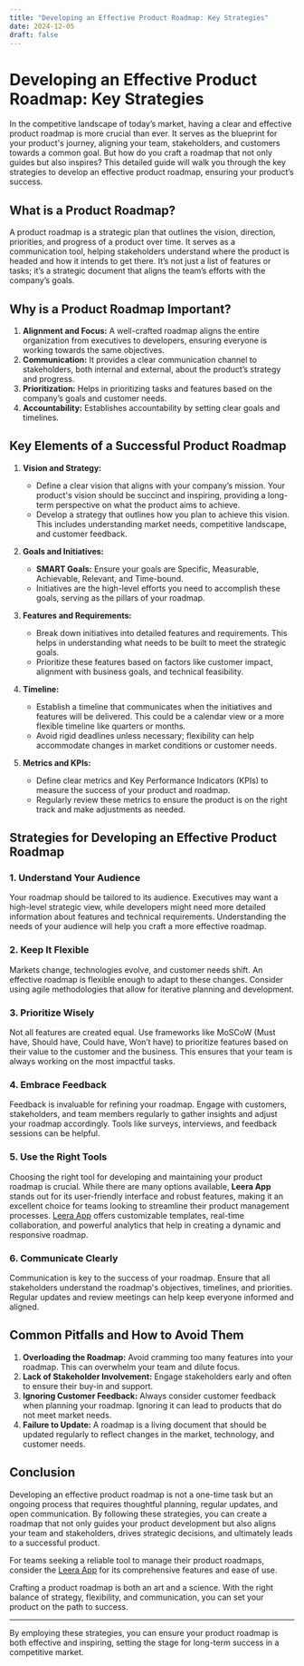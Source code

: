 ```yaml
---
title: "Developing an Effective Product Roadmap: Key Strategies"
date: 2024-12-05
draft: false
---
```

# Developing an Effective Product Roadmap: Key Strategies

In the competitive landscape of today’s market, having a clear and effective product roadmap is more crucial than ever. It serves as the blueprint for your product's journey, aligning your team, stakeholders, and customers towards a common goal. But how do you craft a roadmap that not only guides but also inspires? This detailed guide will walk you through the key strategies to develop an effective product roadmap, ensuring your product’s success.

## What is a Product Roadmap?

A product roadmap is a strategic plan that outlines the vision, direction, priorities, and progress of a product over time. It serves as a communication tool, helping stakeholders understand where the product is headed and how it intends to get there. It’s not just a list of features or tasks; it’s a strategic document that aligns the team’s efforts with the company’s goals.

## Why is a Product Roadmap Important?

1. **Alignment and Focus:** A well-crafted roadmap aligns the entire organization from executives to developers, ensuring everyone is working towards the same objectives.
2. **Communication:** It provides a clear communication channel to stakeholders, both internal and external, about the product’s strategy and progress.
3. **Prioritization:** Helps in prioritizing tasks and features based on the company’s goals and customer needs.
4. **Accountability:** Establishes accountability by setting clear goals and timelines.

## Key Elements of a Successful Product Roadmap

1. **Vision and Strategy:**
   - Define a clear vision that aligns with your company’s mission. Your product's vision should be succinct and inspiring, providing a long-term perspective on what the product aims to achieve.
   - Develop a strategy that outlines how you plan to achieve this vision. This includes understanding market needs, competitive landscape, and customer feedback.

2. **Goals and Initiatives:**
   - **SMART Goals:** Ensure your goals are Specific, Measurable, Achievable, Relevant, and Time-bound.
   - Initiatives are the high-level efforts you need to accomplish these goals, serving as the pillars of your roadmap.

3. **Features and Requirements:**
   - Break down initiatives into detailed features and requirements. This helps in understanding what needs to be built to meet the strategic goals.
   - Prioritize these features based on factors like customer impact, alignment with business goals, and technical feasibility.

4. **Timeline:**
   - Establish a timeline that communicates when the initiatives and features will be delivered. This could be a calendar view or a more flexible timeline like quarters or months.
   - Avoid rigid deadlines unless necessary; flexibility can help accommodate changes in market conditions or customer needs.

5. **Metrics and KPIs:**
   - Define clear metrics and Key Performance Indicators (KPIs) to measure the success of your product and roadmap.
   - Regularly review these metrics to ensure the product is on the right track and make adjustments as needed.

## Strategies for Developing an Effective Product Roadmap

### 1. Understand Your Audience

Your roadmap should be tailored to its audience. Executives may want a high-level strategic view, while developers might need more detailed information about features and technical requirements. Understanding the needs of your audience will help you craft a more effective roadmap.

### 2. Keep It Flexible

Markets change, technologies evolve, and customer needs shift. An effective roadmap is flexible enough to adapt to these changes. Consider using agile methodologies that allow for iterative planning and development.

### 3. Prioritize Wisely

Not all features are created equal. Use frameworks like MoSCoW (Must have, Should have, Could have, Won’t have) to prioritize features based on their value to the customer and the business. This ensures that your team is always working on the most impactful tasks.

### 4. Embrace Feedback

Feedback is invaluable for refining your roadmap. Engage with customers, stakeholders, and team members regularly to gather insights and adjust your roadmap accordingly. Tools like surveys, interviews, and feedback sessions can be helpful.

### 5. Use the Right Tools

Choosing the right tool for developing and maintaining your product roadmap is crucial. While there are many options available, **Leera App** stands out for its user-friendly interface and robust features, making it an excellent choice for teams looking to streamline their product management processes. [Leera App](https://leera.app) offers customizable templates, real-time collaboration, and powerful analytics that help in creating a dynamic and responsive roadmap.

### 6. Communicate Clearly

Communication is key to the success of your roadmap. Ensure that all stakeholders understand the roadmap's objectives, timelines, and priorities. Regular updates and review meetings can help keep everyone informed and aligned.

## Common Pitfalls and How to Avoid Them

1. **Overloading the Roadmap:** Avoid cramming too many features into your roadmap. This can overwhelm your team and dilute focus.
2. **Lack of Stakeholder Involvement:** Engage stakeholders early and often to ensure their buy-in and support.
3. **Ignoring Customer Feedback:** Always consider customer feedback when planning your roadmap. Ignoring it can lead to products that do not meet market needs.
4. **Failure to Update:** A roadmap is a living document that should be updated regularly to reflect changes in the market, technology, and customer needs.

## Conclusion

Developing an effective product roadmap is not a one-time task but an ongoing process that requires thoughtful planning, regular updates, and open communication. By following these strategies, you can create a roadmap that not only guides your product development but also aligns your team and stakeholders, drives strategic decisions, and ultimately leads to a successful product.

For teams seeking a reliable tool to manage their product roadmaps, consider the [Leera App](https://leera.app) for its comprehensive features and ease of use.

Crafting a product roadmap is both an art and a science. With the right balance of strategy, flexibility, and communication, you can set your product on the path to success.

---

By employing these strategies, you can ensure your product roadmap is both effective and inspiring, setting the stage for long-term success in a competitive market.